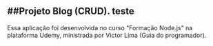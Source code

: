 ##Projeto Blog (CRUD).
teste
---

Essa aplicação foi desenvolvida no curso "Formação Node.js" na plataforma Udemy, ministrada por Victor Lima (Guia do programador).

